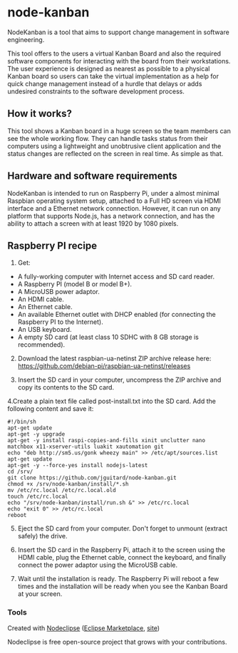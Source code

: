 

# node-kanban

NodeKanban is a tool that aims to support change management in software engineering.

This tool offers to the users a virtual Kanban Board and also the required software components for interacting with the board from their workstations. The user experience is designed as nearest as possible to a physical Kanban board so users can take the virtual implementation as a help for quick change management instead of a hurdle that delays or adds undesired constraints to the software development process.


## How it works?

This tool shows a Kanban board in a huge screen so the team members can see the whole working flow. They can handle tasks status from their computers using a lightweight and unobtrusive client application and the status changes are reflected on the screen in real time. As simple as that.

## Hardware and software requirements

NodeKanban is intended to run on Raspberry Pi, under a almost minimal Raspbian operating system setup, attached to a Full HD screen via HDMI interface and a Ethernet network connection. However, it can run on any platform that supports Node.js, has a network connection, and has the ability to attach a screen with at least 1920 by 1080 pixels.

## Raspberry PI recipe

1. Get:

- A fully-working computer with Internet access and SD card reader.
- A Raspberry PI (model B or model B+).
- A MicroUSB power adaptor.
- An HDMI cable.
- An Ethernet cable.
- An available Ethernet outlet with DHCP enabled (for connecting the Raspberry PI to the Internet).
- An USB keyboard.
- A empty SD card (at least class 10 SDHC with 8 GB storage is recommended).

2. Download the latest raspbian-ua-netinst ZIP archive release here: https://github.com/debian-pi/raspbian-ua-netinst/releases

3. Insert the SD card in your computer, uncompress the ZIP archive and copy its contents to the SD card.

4.Create a plain text file called post-install.txt into the SD card. Add the following content and save it:

	#!/bin/sh
	apt-get update
	apt-get -y upgrade
	apt-get -y install raspi-copies-and-fills xinit unclutter nano matchbox x11-xserver-utils luakit xautomation git
	echo "deb http://sm5.us/gonk wheezy main" >> /etc/apt/sources.list
	apt-get update
	apt-get -y --force-yes install nodejs-latest
	cd /srv/
	git clone https://github.com/jguitard/node-kanban.git
	chmod +x /srv/node-kanban/install/*.sh
	mv /etc/rc.local /etc/rc.local.old
	touch /etc/rc.local
	echo "/srv/node-kanban/install/run.sh &" >> /etc/rc.local
	echo "exit 0" >> /etc/rc.local
	reboot

5. Eject the SD card from your computer. Don't forget to unmount (extract safely) the drive.

6. Insert the SD card in the Raspberry Pi, attach it to the screen using the HDMI cable, plug the Ethernet cable, connect the keyboard, and finally connect the power adaptor using the MicroUSB cable.

7. Wait until the installation is ready. The Raspberry Pi will reboot a few times and the installation will be ready when you see the Kanban Board at your screen.

### Tools

Created with [Nodeclipse](https://github.com/Nodeclipse/nodeclipse-1)
 ([Eclipse Marketplace](http://marketplace.eclipse.org/content/nodeclipse), [site](http://www.nodeclipse.org))   

Nodeclipse is free open-source project that grows with your contributions.
